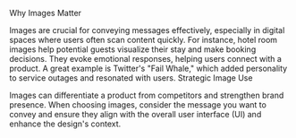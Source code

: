 Why Images Matter

Images are crucial for conveying messages effectively, especially in digital spaces where users often scan content quickly. For instance, hotel room images help potential guests visualize their stay and make booking decisions.
They evoke emotional responses, helping users connect with a product. A great example is Twitter's "Fail Whale," which added personality to service outages and resonated with users.
Strategic Image Use

Images can differentiate a product from competitors and strengthen brand presence.
When choosing images, consider the message you want to convey and ensure they align with the overall user interface (UI) and enhance the design's context.